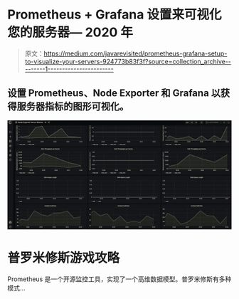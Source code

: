 # Prometheus + Grafana 设置来可视化您的服务器— 2020 年

> 原文：<https://medium.com/javarevisited/prometheus-grafana-setup-to-visualize-your-servers-924773b83f3f?source=collection_archive---------1----------------------->

## 设置 Prometheus、Node Exporter 和 Grafana 以获得服务器指标的图形可视化。

![](img/192635733459b54041e06ae85e73b5ae.png)

# 普罗米修斯游戏攻略

Prometheus 是一个开源监控工具，实现了一个高维数据模型。普罗米修斯有多种模式…